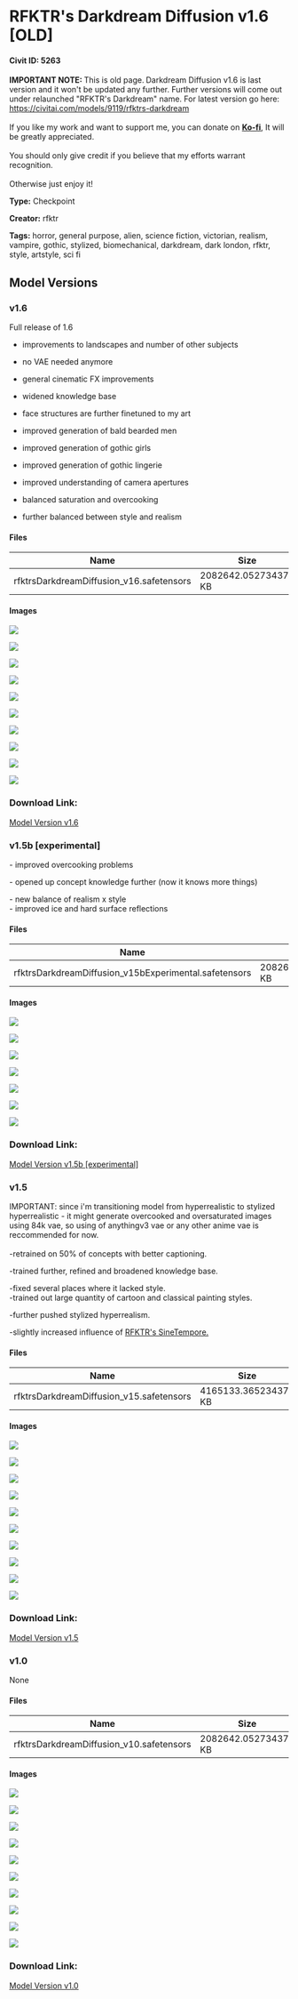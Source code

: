 # RFKTR's Darkdream Diffusion v1.6 [OLD]

#### Civit ID: 5263

<p><strong>IMPORTANT NOTE: </strong>This is old page.<strong> </strong>Darkdream Diffusion v1.6 is last version and it won't be updated any further. Further versions will come out under relaunched "RFKTR's Darkdream" name. For latest version go here: <a target="_blank" rel="ugc" href="https://civitai.com/models/9119/rfktrs-darkdream">https://civitai.com/models/9119/rfktrs-darkdream</a><br /><br />If you like my work and want to support me, you can donate on <a target="_blank" rel="ugc" href="https://ko-fi.com/rfktr"><strong>Ko-fi</strong></a>, It will be greatly appreciated.<br /><br />You should only give credit if you believe that my efforts warrant recognition.<br /><br />Otherwise just enjoy it!</p>

**Type:** Checkpoint

**Creator:** rfktr

**Tags:** horror, general purpose, alien, science fiction, victorian, realism, vampire, gothic, stylized, biomechanical, darkdream, dark london, rfktr, style, artstyle, sci fi

## Model Versions

### v1.6

<p>Full release of 1.6</p><ul><li><p>improvements to landscapes and number of other subjects</p></li><li><p>no VAE needed anymore</p></li><li><p>general cinematic FX improvements</p></li><li><p>widened knowledge base</p></li><li><p>face structures are further finetuned to my art</p></li><li><p>improved generation of bald bearded men</p></li><li><p>improved generation of gothic girls</p></li><li><p>improved generation of gothic lingerie</p></li><li><p>improved understanding of camera apertures</p></li><li><p>balanced saturation and overcooking</p></li><li><p>further balanced between style and realism</p></li></ul>

#### Files

| Name | Size | Type | Format | Download Url | AutoV1 | AutoV2 | SHA256 | CRC32 | BLAKE3 |
| --- | --- | --- | --- | --- | --- | --- | --- | --- | --- |
| rfktrsDarkdreamDiffusion_v16.safetensors | 2082642.052734375 KB | Model | SafeTensor | https://civitai.com/api/download/models/9272 | 33290D4A | AAC277F0E9 | AAC277F0E9F1DB29847DF3A879957AB800B88EAE665D300022E9A9D3A0071ACA | B6AFBCA8 | A881918482AD7CFB1C130E623EF856807CA571266BE76E09F1A2B70B772460C8 |

#### Images

<p><img src="https://image.civitai.com/xG1nkqKTMzGDvpLrqFT7WA/32b7648a-ea17-43db-1ddd-4821f4a00800/width=450/88835.jpeg" /></p>

<p><img src="https://image.civitai.com/xG1nkqKTMzGDvpLrqFT7WA/22a68d5f-1778-4d72-fdca-c288025bae00/width=450/88834.jpeg" /></p>

<p><img src="https://image.civitai.com/xG1nkqKTMzGDvpLrqFT7WA/abf0634f-44a2-415c-d6af-304681f6e200/width=450/88833.jpeg" /></p>

<p><img src="https://image.civitai.com/xG1nkqKTMzGDvpLrqFT7WA/cc057595-5aab-49d8-f439-c33e13c04d00/width=450/88832.jpeg" /></p>

<p><img src="https://image.civitai.com/xG1nkqKTMzGDvpLrqFT7WA/debd68cb-49ea-4e63-50a0-7487cbf66400/width=450/88829.jpeg" /></p>

<p><img src="https://image.civitai.com/xG1nkqKTMzGDvpLrqFT7WA/9d096d7b-9070-46f9-7a46-bacb90166100/width=450/88831.jpeg" /></p>

<p><img src="https://image.civitai.com/xG1nkqKTMzGDvpLrqFT7WA/f7624428-32c3-4395-e697-ce912575f800/width=450/88826.jpeg" /></p>

<p><img src="https://image.civitai.com/xG1nkqKTMzGDvpLrqFT7WA/58b6bbfc-943e-4fc3-3585-741d0b664e00/width=450/88824.jpeg" /></p>

<p><img src="https://image.civitai.com/xG1nkqKTMzGDvpLrqFT7WA/f7a8f82f-ea8d-4749-fcf3-2e86dd87cb00/width=450/88823.jpeg" /></p>

<p><img src="https://image.civitai.com/xG1nkqKTMzGDvpLrqFT7WA/7ae4f42a-dd5e-4923-d4c3-05f67946d200/width=450/88828.jpeg" /></p>

### Download Link:

[Model Version v1.6](https://civitai.com/api/download/models/9272)

### v1.5b [experimental]

<p>- improved overcooking problems</p><p>- opened up concept knowledge further (now it knows more things)</p><p>- new balance of realism x style <br />- improved ice and hard surface reflections</p><p></p>

#### Files

| Name | Size | Type | Format | Download Url | AutoV1 | AutoV2 | SHA256 | CRC32 | BLAKE3 |
| --- | --- | --- | --- | --- | --- | --- | --- | --- | --- |
| rfktrsDarkdreamDiffusion_v15bExperimental.safetensors | 2082642.052734375 KB | Model | SafeTensor | https://civitai.com/api/download/models/8506 | 1400E684 | F573ABDFD3 | F573ABDFD362CAC0F38B53E069667DE04177A0F7F05296F32F36E5AFA3972EB6 | F2093F15 | A26B38B508083845873269249CFCD295BF23B2165A4515022437F0C91AEC7504 |

#### Images

<p><img src="https://image.civitai.com/xG1nkqKTMzGDvpLrqFT7WA/66e9fa4e-5ccc-4c5b-14dc-060145f35500/width=450/80769.jpeg" /></p>

<p><img src="https://image.civitai.com/xG1nkqKTMzGDvpLrqFT7WA/753247cc-e75e-4af1-12b0-743430e0f900/width=450/80768.jpeg" /></p>

<p><img src="https://image.civitai.com/xG1nkqKTMzGDvpLrqFT7WA/41c8245e-9029-406f-f384-d84c7e63c300/width=450/80767.jpeg" /></p>

<p><img src="https://image.civitai.com/xG1nkqKTMzGDvpLrqFT7WA/1a6227a7-f6f8-47af-9868-733877575200/width=450/80766.jpeg" /></p>

<p><img src="https://image.civitai.com/xG1nkqKTMzGDvpLrqFT7WA/4d11a2b2-2d43-400d-8182-00a20bbb9c00/width=450/80765.jpeg" /></p>

<p><img src="https://image.civitai.com/xG1nkqKTMzGDvpLrqFT7WA/0291854a-a0d6-4e35-d3fa-aa9600fb0100/width=450/80764.jpeg" /></p>

<p><img src="https://image.civitai.com/xG1nkqKTMzGDvpLrqFT7WA/002f1187-b770-4f24-f6b3-7eca5f09e300/width=450/80763.jpeg" /></p>

### Download Link:

[Model Version v1.5b [experimental]](https://civitai.com/api/download/models/8506)

### v1.5

<p>IMPORTANT: since i'm transitioning model from hyperrealistic to stylized hyperrealistic - it might generate overcooked and oversaturated images using 84k vae, so using of anythingv3 vae or any other anime vae is reccommended for now. <br /><br />-retrained on 50% of concepts with better captioning.</p><p>-trained further, refined and broadened knowledge base.</p><p>-fixed several places where it lacked style. <br />-trained out large quantity of cartoon and classical painting styles.</p><p>-further pushed stylized hyperrealism.</p><p>-slightly increased influence of <a target="_blank" rel="ugc" href="https://civitai.com/models/4570/rfktrs-sine-tempore">RFKTR's SineTempore.</a><br /></p>

#### Files

| Name | Size | Type | Format | Download Url | AutoV1 | AutoV2 | SHA256 | CRC32 | BLAKE3 |
| --- | --- | --- | --- | --- | --- | --- | --- | --- | --- |
| rfktrsDarkdreamDiffusion_v15.safetensors | 4165133.365234375 KB | Model | SafeTensor | https://civitai.com/api/download/models/8265 | 5DA13F38 | 054B1AA27B | 054B1AA27B4B109B760211572514FD69DFA0E7CF9620B4461A50932F766F1B9D | 3E159CEF | 3FA70EB3EEBE26A12AA09FDEDE6DF7CEA98D14486D2CBE8D5D4F50E24C7637AC |

#### Images

<p><img src="https://image.civitai.com/xG1nkqKTMzGDvpLrqFT7WA/eb9016d0-d67e-49b5-8e87-62ace36f9b00/width=450/78109.jpeg" /></p>

<p><img src="https://image.civitai.com/xG1nkqKTMzGDvpLrqFT7WA/a6725b13-358a-425d-9562-e81006cb0900/width=450/78107.jpeg" /></p>

<p><img src="https://image.civitai.com/xG1nkqKTMzGDvpLrqFT7WA/7a426ac4-39ff-48ff-815b-b32b091ee500/width=450/78108.jpeg" /></p>

<p><img src="https://image.civitai.com/xG1nkqKTMzGDvpLrqFT7WA/d398bd27-f3b9-40b8-5331-737005e4b700/width=450/78106.jpeg" /></p>

<p><img src="https://image.civitai.com/xG1nkqKTMzGDvpLrqFT7WA/163018b3-5e72-4d66-3b72-e63d1cca2000/width=450/78105.jpeg" /></p>

<p><img src="https://image.civitai.com/xG1nkqKTMzGDvpLrqFT7WA/452e312d-b8b4-4b5d-240e-ca289e21ab00/width=450/78104.jpeg" /></p>

<p><img src="https://image.civitai.com/xG1nkqKTMzGDvpLrqFT7WA/0f106a78-b2a8-4c56-de9d-91ec962bd500/width=450/78103.jpeg" /></p>

<p><img src="https://image.civitai.com/xG1nkqKTMzGDvpLrqFT7WA/b662dccf-8360-4075-bf41-2afdc4e02f00/width=450/78102.jpeg" /></p>

<p><img src="https://image.civitai.com/xG1nkqKTMzGDvpLrqFT7WA/497a0d80-7916-4ebc-f627-bfdfc2400400/width=450/78101.jpeg" /></p>

<p><img src="https://image.civitai.com/xG1nkqKTMzGDvpLrqFT7WA/7a4b092e-0183-4030-4010-40b49bf81600/width=450/78100.jpeg" /></p>

### Download Link:

[Model Version v1.5](https://civitai.com/api/download/models/8265)

### v1.0

None

#### Files

| Name | Size | Type | Format | Download Url | AutoV1 | AutoV2 | SHA256 | CRC32 | BLAKE3 |
| --- | --- | --- | --- | --- | --- | --- | --- | --- | --- |
| rfktrsDarkdreamDiffusion_v10.safetensors | 2082642.052734375 KB | Model | SafeTensor | https://civitai.com/api/download/models/6105 | 1400E684 | 7172EFCBB0 | 7172EFCBB087700F40F07FC439ADB2E9A305E12D42F3E0046C0996CF76F2B4FF | 31772C4C | C183C6BEC3848FEC6B8FEF4E9637A4E7587B12CB7CE2E1BEAD0AF9D05EC50ADA |

#### Images

<p><img src="https://image.civitai.com/xG1nkqKTMzGDvpLrqFT7WA/a28995ee-5259-45e5-e7e9-ef451699bb00/width=450/52692.jpeg" /></p>

<p><img src="https://image.civitai.com/xG1nkqKTMzGDvpLrqFT7WA/577fc20f-4b62-4103-3074-abc7acc5f900/width=450/52704.jpeg" /></p>

<p><img src="https://image.civitai.com/xG1nkqKTMzGDvpLrqFT7WA/88c8db86-10a0-4c53-bdd0-c1ad1bf57d00/width=450/52705.jpeg" /></p>

<p><img src="https://image.civitai.com/xG1nkqKTMzGDvpLrqFT7WA/3bcc0281-c021-4345-7ec3-e5a9b6632800/width=450/52697.jpeg" /></p>

<p><img src="https://image.civitai.com/xG1nkqKTMzGDvpLrqFT7WA/00559f2c-1046-4ee1-7f20-0ab7485d6800/width=450/52711.jpeg" /></p>

<p><img src="https://image.civitai.com/xG1nkqKTMzGDvpLrqFT7WA/75d154af-fba1-4ec2-b215-f3ed55971d00/width=450/52710.jpeg" /></p>

<p><img src="https://image.civitai.com/xG1nkqKTMzGDvpLrqFT7WA/ed6d422f-6619-47e1-a5b0-a534d0af0500/width=450/52708.jpeg" /></p>

<p><img src="https://image.civitai.com/xG1nkqKTMzGDvpLrqFT7WA/20707b5c-45ce-4fef-59d6-2d15a0f30900/width=450/52707.jpeg" /></p>

<p><img src="https://image.civitai.com/xG1nkqKTMzGDvpLrqFT7WA/1c28f5ef-ba2f-44c5-89dd-a2d503b50100/width=450/52706.jpeg" /></p>

<p><img src="https://image.civitai.com/xG1nkqKTMzGDvpLrqFT7WA/687fcee5-b89a-4e86-1dde-74a56f050d00/width=450/52703.jpeg" /></p>

### Download Link:

[Model Version v1.0](https://civitai.com/api/download/models/6105)

